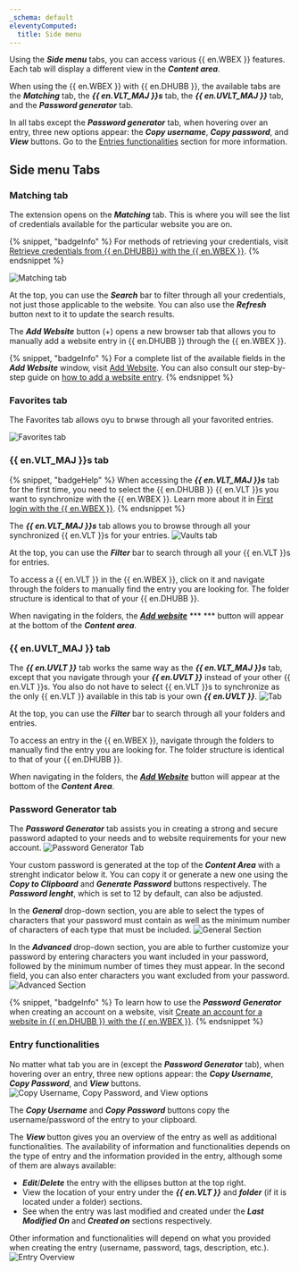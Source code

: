 ```yaml
---
_schema: default
eleventyComputed:
  title: Side menu
---
```

Using the ***Side menu*** tabs, you can access various {{ en.WBEX }} features. Each tab will display a different view in the ***Content area***.

When using the {{ en.WBEX }} with {{ en.DHUBB }}, the available tabs are the ***Matching*** tab, the ***{{ en.VLT_MAJ }}s*** tab, the ***{{ en.UVLT_MAJ }}*** tab, and the ***Password generator*** tab.

In all tabs except the ***Password generator*** tab, when hovering over an entry, three new options appear: the ***Copy username***, ***Copy password***, and ***View*** buttons. Go to the [Entries functionalities](#entry-functionalities) section for more information.

## Side menu Tabs

### Matching tab

The extension opens on the ***Matching*** tab. This is where you will see the list of credentials available for the particular website you are on.

{% snippet, "badgeInfo" %}
For methods of retrieving your credentials, visit [Retrieve credentials from {{ en.DHUBB}} with the {{ en.WBEX }}](/workspace/workspace-browser-extension/hub-business/using-workspace-browser-extension/retrieve-credentials-hub-business/).
{% endsnippet %}

![Matching tab](https://cdnweb.devolutions.net/docs/WEBX4097_2024_2.png "Matching tab")

At the top, you can use the ***Search*** bar to filter through all your credentials, not just those applicable to the website. You can also use the ***Refresh*** button next to it to update the search results.

The ***Add Website*** button (+) opens a new browser tab that allows you to manually add a website entry in {{ en.DHUBB }} through the {{ en.WBEX }}.

{% snippet, "badgeInfo" %}
For a complete list of the available fields in the ***Add Website*** window, visit [Add Website](/workspace/workspace-browser-extension/hub-business/user-interface/side-menu/add-website/). You can also consult our step-by-step guide on [how to add a website entry](/workspace/workspace-browser-extension/hub-business/using-workspace-browser-extension/add-entry-hub-business-workspace-browser-extension/).
{% endsnippet %}

### Favorites tab

The Favorites tab allows oyu to brwse through all your favorited entries.

![Favorites tab](https://cdnweb.devolutions.net/docs/WEBX4098_2024_2.png "Favorites tab")

### {{ en.VLT_MAJ }}s tab

{% snippet, "badgeHelp" %}
When accessing the ***{{ en.VLT_MAJ }}s*** tab for the first time, you need to select the {{ en.DHUBB }} {{ en.VLT }}s you want to synchronize with the {{ en.WBEX }}. Learn more about it in [First login with the {{ en.WBEX }}](/workspace/workspace-browser-extension/hub-business/first-login/).
{% endsnippet %}

The ***{{ en.VLT_MAJ }}s*** tab allows you to browse through all your synchronized {{ en.VLT }}s for your entries. ![Vaults tab](https://cdnweb.devolutions.net/docs/WEBX4099_2024_2.png "Vaults tab")

At the top, you can use the ***Filter*** bar to search through all your {{ en.VLT }}s for entries.

To access a {{ en.VLT }} in the {{ en.WBEX }}, click on it and navigate through the folders to manually find the entry you are looking for. The folder structure is identical to that of your {{ en.DHUBB }}.

When navigating in the folders, the [***Add website***](/workspace/workspace-browser-extension/hub-business/user-interface/side-menu/add-website/) *** *** button will appear at the bottom of the ***Content area***.

### {{ en.UVLT_MAJ }} tab

The ***{{ en.UVLT }}*** tab works the same way as the ***{{ en.VLT_MAJ }}s*** tab, except that you navigate through your ***{{ en.UVLT }}*** instead of your other {{ en.VLT }}s. You also do not have to select {{ en.VLT }}s to synchronize as the only {{ en.VLT }} available in this tab is your own ***{{ en.UVLT }}***. ![Tab](https://cdnweb.devolutions.net/docs/docs_en_hub_Hub2120.png)

At the top, you can use the ***Filter*** bar to search through all your folders and entries.

To access an entry in the {{ en.WBEX }}, navigate through the folders to manually find the entry you are looking for. The folder structure is identical to that of your {{ en.DHUBB }}.

When navigating in the folders, the [***Add Website***](/workspace/workspace-browser-extension/hub-business/user-interface/side-menu/add-website/) button will appear at the bottom of the ***Content Area***.

### Password Generator tab

The ***Password Generator*** tab assists you in creating a strong and secure password adapted to your needs and to website requirements for your new account. ![Password Generator Tab](https://cdnweb.devolutions.net/docs/docs_en_hub_Hub2111.png)

Your custom password is generated at the top of the ***Content Area*** with a strenght indicator below it. You can copy it or generate a new one using the ***Copy to Clipboard*** and ***Generate Password*** buttons respectively. The ***Password lenght***, which is set to 12 by default, can also be adjusted.

In the ***General*** drop-down section, you are able to select the types of characters that your password must contain as well as the minimum number of characters of each type that must be included. ![General Section](https://cdnweb.devolutions.net/docs/docs_en_hub_Hub2114.png)

In the ***Advanced*** drop-down section, you are able to further customize your password by entering characters you want included in your password, followed by the minimum number of times they must appear. In the second field, you can also enter characters you want excluded from your password. ![Advanced Section](https://cdnweb.devolutions.net/docs/docs_en_hub_Hub2115.png)

{% snippet, "badgeInfo" %}
To learn how to use the ***Password Generator*** when creating an account on a website, visit [Create an account for a website in {{ en.DHUBB }} with the {{ en.WBEX }}](/workspace/workspace-browser-extension/hub-business/using-workspace-browser-extension/create-account-website-hub-business/).
{% endsnippet %}

### Entry functionalities

No matter what tab you are in (except the ***Password Generator*** tab), when hovering over an entry, three new options appear: the ***Copy Username***, ***Copy Password***, and ***View*** buttons. ![Copy Username, Copy Password, and View options](https://cdnweb.devolutions.net/docs/docs_en_hub_Hub2116.png)

The ***Copy Username*** and ***Copy Password*** buttons copy the username/password of the entry to your clipboard.

The ***View*** button gives you an overview of the entry as well as additional functionalities. The availability of information and functionalities depends on the type of entry and the information provided in the entry, although some of them are always available:

* ***Edit***/***Delete*** the entry with the ellipses button at the top right.
* View the location of your entry under the ***{{ en.VLT }}*** and ***folder*** (if it is located under a folder) sections.
* See when the entry was last modified and created under the ***Last Modified On*** and ***Created on*** sections respectively.

Other information and functionalities will depend on what you provided when creating the entry (username, password, tags, description, etc.). ![Entry Overview](https://cdnweb.devolutions.net/docs/docs_en_hub_Hub2118.png)